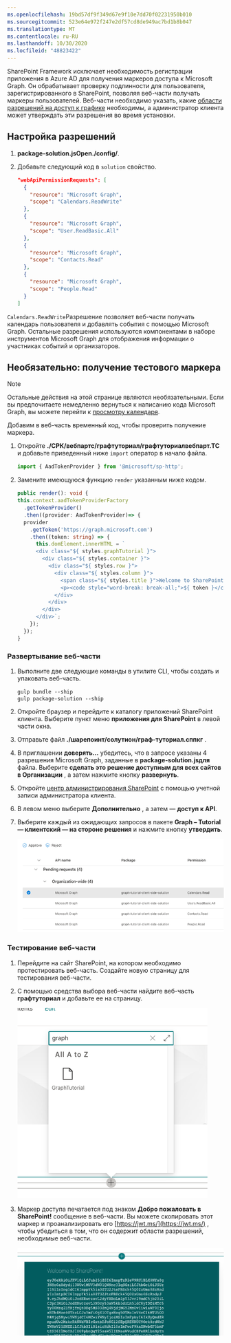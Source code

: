 ```yaml
---
ms.openlocfilehash: 19bd57df9f349d67e9f10e7dd70f02231950b010
ms.sourcegitcommit: 523e64e972f247e2df57cd8de949ac7bd1b8b047
ms.translationtype: MT
ms.contentlocale: ru-RU
ms.lasthandoff: 10/30/2020
ms.locfileid: "48823422"
---
```

<!-- markdownlint-disable MD002 MD041 -->

SharePoint Framework исключает необходимость регистрации приложения в Azure AD для получения маркеров доступа к Microsoft Graph. Он обрабатывает проверку подлинности для пользователя, зарегистрированного в SharePoint, позволяя веб-части получать маркеры пользователей. Веб-части необходимо указать, какие [области разрешений на доступ к графике](https://docs.microsoft.com/graph/permissions-reference) необходимы, а администратор клиента может утверждать эти разрешения во время установки.

## <a name="configure-permissions"></a>Настройка разрешений

1. **package-solution.jsOpen./config/**.

1. Добавьте следующий код в `solution` свойство.

    ```json
    "webApiPermissionRequests": [
      {
        "resource": "Microsoft Graph",
        "scope": "Calendars.ReadWrite"
      },
      {
        "resource": "Microsoft Graph",
        "scope": "User.ReadBasic.All"
      },
      {
        "resource": "Microsoft Graph",
        "scope": "Contacts.Read"
      },
      {
        "resource": "Microsoft Graph",
        "scope": "People.Read"
      }
    ]
    ```

`Calendars.ReadWrite`Разрешение позволяет веб-части получать календарь пользователя и добавлять события с помощью Microsoft Graph. Остальные разрешения используются компонентами в наборе инструментов Microsoft Graph для отображения информации о участниках событий и организаторов.

## <a name="optional-test-token-acquisition"></a>Необязательно: получение тестового маркера

> [!NOTE]
> Остальные действия на этой странице являются необязательными. Если вы предпочитаете немедленно вернуться к написанию кода Microsoft Graph, вы можете перейти к [просмотру календаря](/graph/tutorials/spfx?tutorial-step=3).

Добавим в веб-часть временный код, чтобы проверить получение маркера.

1. Откройте **./СРК/вебпартс/графтуториал/графтуториалвебпарт.ТС** и добавьте приведенный ниже `import` оператор в начало файла.

    ```typescript
    import { AadTokenProvider } from '@microsoft/sp-http';
    ```

1. Замените имеющуюся функцию `render` указанным ниже кодом.

    ```typescript
    public render(): void {
    this.context.aadTokenProviderFactory
      .getTokenProvider()
      .then((provider: AadTokenProvider)=> {
      provider
        .getToken('https://graph.microsoft.com')
        .then((token: string) => {
          this.domElement.innerHTML = `
          <div class="${ styles.graphTutorial }">
            <div class="${ styles.container }">
              <div class="${ styles.row }">
                <div class="${ styles.column }">
                  <span class="${ styles.title }">Welcome to SharePoint!</span>
                  <p><code style="word-break: break-all;">${ token }</code></p>
                </div>
              </div>
            </div>
          </div>`;
        });
      });
    }
    ```

### <a name="deploy-the-web-part"></a>Развертывание веб-части

1. Выполните две следующие команды в утилите CLI, чтобы создать и упаковать веб-часть.

    ```Shell
    gulp bundle --ship
    gulp package-solution --ship
    ```

1. Откройте браузер и перейдите к каталогу приложений SharePoint клиента. Выберите пункт меню **приложения для SharePoint** в левой части окна.

1. Отправьте файл **./шарепоинт/солутион/граф-туториал.сппкг** .

1. В приглашении **доверять...** убедитесь, что в запросе указаны 4 разрешения Microsoft Graph, заданные в **package-solution.jsдля** файла. Выберите **сделать это решение доступным для всех сайтов в Организации** , а затем нажмите кнопку **развернуть**.

1. Откройте [центр администрирования SharePoint](https://admin.microsoft.com/sharepoint?page=classicfeatures&modern=true) с помощью учетной записи администратора клиента.

1. В левом меню выберите **Дополнительно** , а затем — **доступ к API**.

1. Выберите каждый из ожидающих запросов в пакете **Graph – Tutorial — клиентский — на стороне решения** и нажмите кнопку **утвердить**.

    ![Снимок экрана со страницей доступа к API центра администрирования SharePoint](images/api-access.png)

### <a name="test-the-web-part"></a>Тестирование веб-части

1. Перейдите на сайт SharePoint, на котором необходимо протестировать веб-часть. Создайте новую страницу для тестирования веб-части.

1. С помощью средства выбора веб-части найдите веб-часть **графтуториал** и добавьте ее на страницу.

    ![Снимок экрана: веб-часть Графтуториал в средстве выбора веб-частей](images/add-web-part.png)

1. Маркер доступа печатается под знаком **Добро пожаловать в SharePoint!** сообщение в веб-части. Вы можете скопировать этот маркер и проанализировать его [https://jwt.ms/](https://jwt.ms/) , чтобы убедиться в том, что он содержит области разрешений, необходимые веб-части.

    ![Снимок экрана: веб-часть, отображающая маркер доступа](images/access-token.png)
